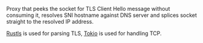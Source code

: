 Proxy that peeks the socket for TLS Client Hello message without consuming it,
resolves SNI hostname against DNS server and splices socket straight to
the resolved IP address.

[Rustls][] is used for parsing TLS, [Tokio][] is used for handling TCP.

[Rustls]: https://github.com/ctz/rustls
[Tokio]: https://tokio.rs
